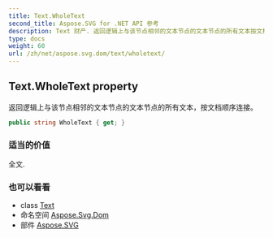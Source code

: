 ```yaml
---
title: Text.WholeText
second_title: Aspose.SVG for .NET API 参考
description: Text 财产. 返回逻辑上与该节点相邻的文本节点的文本节点的所有文本按文档顺序连接
type: docs
weight: 60
url: /zh/net/aspose.svg.dom/text/wholetext/
---
```

## Text.WholeText property

返回逻辑上与该节点相邻的文本节点的文本节点的所有文本，按文档顺序连接。

```csharp
public string WholeText { get; }
```

### 适当的价值

全文.

### 也可以看看

* class [Text](../)
* 命名空间 [Aspose.Svg.Dom](../../text/)
* 部件 [Aspose.SVG](../../../)



